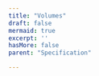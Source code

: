 ```yaml
---
title: "Volumes"
draft: false
mermaid: true
excerpt: ''
hasMore: false
parent: "Specification"

---
```


